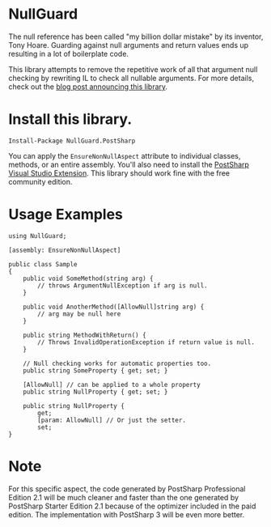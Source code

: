 # NullGuard

The null reference has been called "my billion dollar mistake" by its inventor, Tony Hoare. Guarding against null 
arguments and return values ends up resulting in a lot of boilerplate code.

This library attempts to remove the repetitive work of all that argument null checking by rewriting IL to check 
all nullable arguments. For more details, check out the [blog post announcing this library](http://haacked.com/archive/2013/01/04/mitigate-the-billion-dollar-mistake-with-aspects.aspx).

# Install this library.

```
Install-Package NullGuard.PostSharp
```

You can apply the `EnsureNonNullAspect` attribute to individual classes, methods, or an entire assembly. You'll also
need to install the [PostSharp Visual Studio Extension](http://www.sharpcrafters.com/postsharp/download). This library 
should work fine with the free community edition.

# Usage Examples

```
using NullGuard;

[assembly: EnsureNonNullAspect]

public class Sample 
{
    public void SomeMethod(string arg) {
        // throws ArgumentNullException if arg is null.
    }

    public void AnotherMethod([AllowNull]string arg) {
        // arg may be null here
    }

    public string MethodWithReturn() {
        // Throws InvalidOperationException if return value is null.
    }
   
    // Null checking works for automatic properties too.
    public string SomeProperty { get; set; }

    [AllowNull] // can be applied to a whole property
    public string NullProperty { get; set; }

    public string NullProperty { 
        get; 
        [param: AllowNull] // Or just the setter.
        set; 
}
```

# Note

For this specific aspect, the code generated by PostSharp Professional Edition 2.1 will be much cleaner and faster than the one generated by
PostSharp Starter Edition 2.1 because of the optimizer included in the paid edition. The implementation with PostSharp 3 will be even more better.